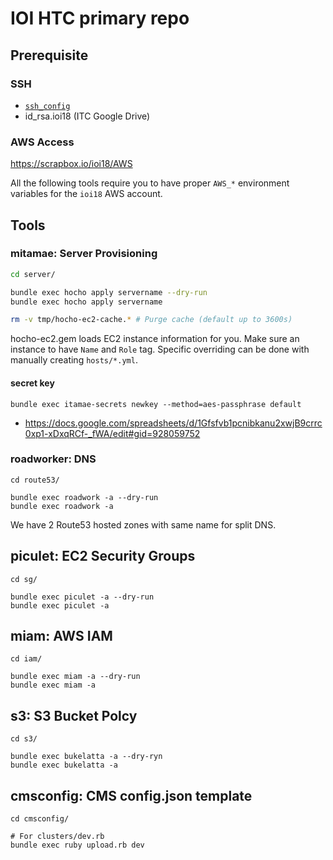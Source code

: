 # IOI HTC primary repo

## Prerequisite

### SSH

- [`ssh_config`](./ssh_config)
- id_rsa.ioi18 (ITC Google Drive)

### AWS Access

https://scrapbox.io/ioi18/AWS

All the following tools require you to have proper `AWS_*` environment variables for the `ioi18` AWS account.

## Tools

### mitamae: Server Provisioning

``` sh
cd server/

bundle exec hocho apply servername --dry-run
bundle exec hocho apply servername

rm -v tmp/hocho-ec2-cache.* # Purge cache (default up to 3600s)
```

hocho-ec2.gem loads EC2 instance information for you. Make sure an instance to have `Name` and `Role` tag. Specific overriding can be done with manually creating `hosts/*.yml`.

#### secret key

```
bundle exec itamae-secrets newkey --method=aes-passphrase default
```

- https://docs.google.com/spreadsheets/d/1Gfsfvb1pcnibkanu2xwjB9crrc0xp1-xDxqRCf-_fWA/edit#gid=928059752

### roadworker: DNS

```
cd route53/

bundle exec roadwork -a --dry-run
bundle exec roadwork -a
```

We have 2 Route53 hosted zones with same name for split DNS.

## piculet: EC2 Security Groups

```
cd sg/

bundle exec piculet -a --dry-run
bundle exec piculet -a
```

## miam: AWS IAM

```
cd iam/

bundle exec miam -a --dry-run
bundle exec miam -a
```

## s3: S3 Bucket Polcy

```
cd s3/

bundle exec bukelatta -a --dry-ryn
bundle exec bukelatta -a
```

## cmsconfig: CMS config.json template

```
cd cmsconfig/

# For clusters/dev.rb
bundle exec ruby upload.rb dev 
```
